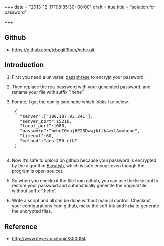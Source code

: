 +++
date = "2013-12-17T08:35:30+08:00"
draft = true
title = "solution for password"

+++



## Github

* <https://github.com/tobegit3hub/hehe.git>

## Introduction

1. First you need a universal [passphrase](http://en.wikipedia.org/wiki/Passphrase) to encrypt your password.

2. Then replace the real password with your generated password, and rename your file with suffix “.hehe”

3. For me, I get the config.json.hehe which looks like below.

    <pre>
    {
      "server":["106.187.93.241"],
      "server_port":15216,                                                                                                                                                                                        
      "local_port":1080,
      "password":"heheI0enj6E23Dwwjktlk4vxtA==hehe",
      "timeout":60,
      "method":"aes-256-cfb"
    }
    </pre>

4. Now it’s safe to upload on github because your password is encrypted by the algorithm [Blowfish](http://en.wikipedia.org/wiki/Blowfish_(cipher)), which is safe enough even though the program is open source).

5. So when you checkout the file from github, you can use the `hehe` tool to restore your password and automatically generate the original file without suffix “.hehe”.

6. Write a script and all can be done without manual control. Checkout your configurations from github, make the soft link and `hehe` to generate the uncrypted files.

## Reference

* <http://www.iteye.com/topic/800094>

